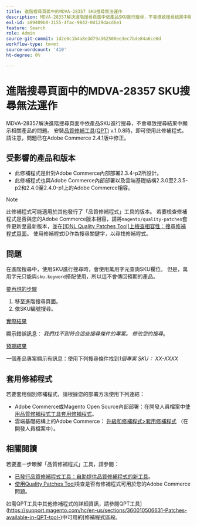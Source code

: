 ```yaml
---
title: 進階搜尋頁面中的MDVA-28357 SKU搜尋無法運作
description: MDVA-28357解決進階搜尋頁面中依產品SKU進行搜尋，不會導致搜尋結果中顯示相關產品的問題。 安裝[Quality Patches Tool (QPT)](/help/announcements/adobe-commerce-announcements/magento-quality-patches-released-new-tool-to-self-serve-quality-patches.md) v.1.0.8時，即可使用此修補程式。 請注意，問題已在Adobe Commerce 2.4.1版中修正。
exl-id: a89409b0-3155-4fac-9842-0d129dacd6e1
feature: Search
role: Admin
source-git-commit: 1d2e0c1b4a8e3d79a362500ee3ec7bde84a6ce0d
workflow-type: tm+mt
source-wordcount: '410'
ht-degree: 0%

---
```


# 進階搜尋頁面中的MDVA-28357 SKU搜尋無法運作

MDVA-28357解決進階搜尋頁面中依產品SKU進行搜尋，不會導致搜尋結果中顯示相關產品的問題。 安裝[品質修補工具(QPT)](/help/announcements/adobe-commerce-announcements/magento-quality-patches-released-new-tool-to-self-serve-quality-patches.md) v.1.0.8時，即可使用此修補程式。 請注意，問題已在Adobe Commerce 2.4.1版中修正。

## 受影響的產品和版本

* 此修補程式是針對Adobe Commerce內部部署2.3.4-p2所設計。
* 此修補程式也與Adobe Commerce內部部署以及雲端基礎結構2.3.0至2.3.5-p2和2.4.0至2.4.0-p1上的Adobe Commerce相容。

>[!NOTE]
>
>此修補程式可能適用於其他發行了「品質修補程式」工具的版本。 若要檢查修補程式是否與您的Adobe Commerce版本相容，請將`magento/quality-patches`套件更新至最新版本，並在[[!DNL Quality Patches Tool]上檢查相容性：搜尋修補程式頁面](https://devdocs.magento.com/quality-patches/tool.html#patch-grid)。 使用修補程式ID作為搜尋關鍵字，以尋找修補程式。

## 問題

在進階搜尋中，使用SKU進行搜尋時，會使用萬用字元查詢SKU欄位。 但是，萬用字元只能與`sku.keyword`搭配使用，所以這不會傳回預期的產品。

<u>要再現的步驟</u>

1. 移至進階搜尋頁面。
1. 依SKU編號搜尋。

<u>實際結果</u>

顯示錯誤訊息： *我們找不到符合這些搜尋條件的專案。 修改您的搜尋*。

<u>預期結果</u>

一個產品專案顯示有訊息：使用下列搜尋條件找到&#x200B;*1個專案* *SKU： XX-XXXX*

## 套用修補程式

若要套用個別修補程式，請根據您的部署方法使用下列連結：

* Adobe Commerce或Magento Open Source內部部署：在開發人員檔案中[使用品質修補程式工具套用修補程式](https://devdocs.magento.com/guides/v2.4/comp-mgr/patching/mqp.html)。
* 雲端基礎結構上的Adobe Commerce： [升級和修補程式>套用修補程式](https://devdocs.magento.com/cloud/project/project-patch.html) （在開發人員檔案中）。

## 相關閱讀

若要進一步瞭解「品質修補程式」工具，請參閱：

* [已發行品質修補程式工具：自助提供品質修補程式的新工具](/help/announcements/adobe-commerce-announcements/magento-quality-patches-released-new-tool-to-self-serve-quality-patches.md)。
* [使用Quality Patches Tool](/help/support-tools/patches-available-in-qpt-tool/check-patch-for-magento-issue-with-magento-quality-patches.md)檢查是否有修補程式可用於您的Adobe Commerce問題。

如需QPT工具中其他修補程式的詳細資訊，請參閱QPT工具](https://support.magento.com/hc/en-us/sections/360010506631-Patches-available-in-QPT-tool-)中可用的[修補程式區段。
